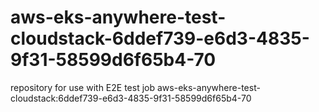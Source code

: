 # aws-eks-anywhere-test-cloudstack-6ddef739-e6d3-4835-9f31-58599d6f65b4-70
repository for use with E2E test job aws-eks-anywhere-test-cloudstack:6ddef739-e6d3-4835-9f31-58599d6f65b4-70
